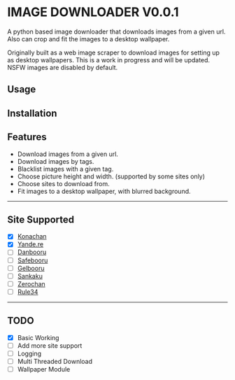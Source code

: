 # IMAGE DOWNLOADER V0.0.1

A python based image downloader that downloads images from a given url. Also can crop and fit the images to a desktop wallpaper.

Originally built as a web image scraper to download images for setting up as desktop wallpapers. This is a work in progress and will be updated. NSFW images are disabled by default.

## Usage

## Installation

## Features

- Download images from a given url.
- Download images by tags.
- Blacklist images with a given tag.
- Choose picture height and width. (supported by some sites only)
- Choose sites to download from.
- Fit images to a desktop wallpaper, with blurred background.

---

## Site Supported

- [x] [Konachan](https://konachan.com/)
- [x] [Yande.re](https://yande.re/)
- [ ] [Danbooru](https://danbooru.donmai.us/)
- [ ] [Safebooru](https://safebooru.org/)
- [ ] [Gelbooru](https://gelbooru.com/)
- [ ] [Sankaku](https://chan.sankakucomplex.com/)
- [ ] [Zerochan](https://www.zerochan.net/)
- [ ] [Rule34](https://rule34.xxx/)

---

## TODO

- [x] Basic Working
- [ ] Add more site support
- [ ] Logging
- [ ] Multi Threaded Download
- [ ] Wallpaper Module
